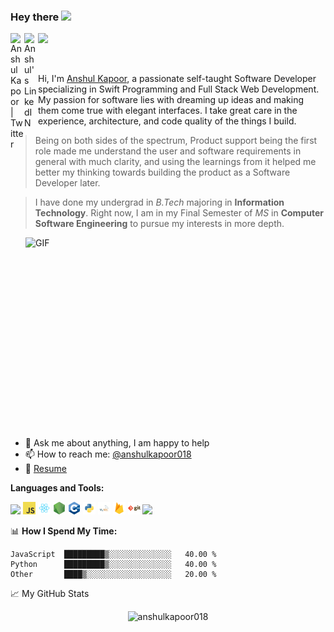 ### Hey there <img src="https://media.giphy.com/media/hvRJCLFzcasrR4ia7z/giphy.gif" width="25px">

<a href="https://twitter.com/anshulkapoor018">
  <img align="left" alt="Anshul Kapoor | Twitter" width="22px" src="https://raw.githubusercontent.com/peterthehan/peterthehan/master/assets/twitter.svg" />
</a>
<a href="https://www.linkedin.com/in/anshulkapoor018/">
  <img align="left" alt="Anshul's LinkedIN" width="22px" src="https://raw.githubusercontent.com/peterthehan/peterthehan/master/assets/linkedin.svg" />
</a>

![](https://visitor-badge.glitch.me/badge?page_id=anshulkapoor018.anshulkapoor018)

<br />

Hi, I'm [Anshul Kapoor](https://www.linkedin.com/in/anshulkapoor018), a passionate self-taught Software Developer specializing in Swift Programming and Full Stack Web Development. My passion for software lies with dreaming up ideas and making them come true with elegant interfaces. I take great care in the experience, architecture, and code quality of the things I build.

>Being on both sides of the spectrum, Product support being the first role made me understand the user and software requirements in general with much clarity, and using the learnings from it helped me better my thinking towards building the product as a Software Developer later.

>I have done my undergrad in *B.Tech* majoring in **Information Technology**. Right now, I am in my Final Semester of *MS* in **Computer Software Engineering** to pursue my interests in more depth.


  <img align="right" alt="GIF" src="https://github.com/abhisheknaiidu/abhisheknaiidu/blob/master/code.gif?raw=true" width="480" height="320" />
  
- 💬 Ask me about anything, I am happy to help
- 📫 How to reach me: [@anshulkapoor018](mailto:anshulkapoor018@gmail.com)
- 📝 [Resume](https://drive.google.com/file/d/1Gktruga2PIDxEAoBMDny5fG7YSX1aQ-u/view?usp=sharing)

**Languages and Tools:**  

<code><img height="20" src="https://res.cloudinary.com/django/image/upload/v1615870627/swift_dplozc.png"></code>
<code><img height="20" src="https://raw.githubusercontent.com/github/explore/80688e429a7d4ef2fca1e82350fe8e3517d3494d/topics/javascript/javascript.png"></code>
<code><img height="20" src="https://raw.githubusercontent.com/github/explore/80688e429a7d4ef2fca1e82350fe8e3517d3494d/topics/react/react.png"></code>
<code><img height="20" src="https://raw.githubusercontent.com/github/explore/80688e429a7d4ef2fca1e82350fe8e3517d3494d/topics/nodejs/nodejs.png"></code>
<code><img height="20" src="https://raw.githubusercontent.com/github/explore/80688e429a7d4ef2fca1e82350fe8e3517d3494d/topics/cpp/cpp.png"></code>
<code><img height="20" src="https://raw.githubusercontent.com/github/explore/80688e429a7d4ef2fca1e82350fe8e3517d3494d/topics/python/python.png"></code>
<code><img height="20" src="https://raw.githubusercontent.com/github/explore/80688e429a7d4ef2fca1e82350fe8e3517d3494d/topics/mysql/mysql.png"></code>
<code><img height="20" src="https://raw.githubusercontent.com/github/explore/80688e429a7d4ef2fca1e82350fe8e3517d3494d/topics/firebase/firebase.png"></code>
<code><img height="20" src="https://raw.githubusercontent.com/github/explore/80688e429a7d4ef2fca1e82350fe8e3517d3494d/topics/git/git.png"></code>
<code><img height="20" src="https://res.cloudinary.com/django/image/upload/v1615871013/Mongo_dwaxyp.png"></code>

📊 **How I Spend My Time:**
<!--START_SECTION:waka-->
```text
JavaScript  █████████▒░░░░░░░░░░░░░░   40.00 % 
Python      █████████▒░░░░░░░░░░░░░░   40.00 % 
Other       ████▒░░░░░░░░░░░░░░░░░░░   20.00 % 
```
<!--END_SECTION:waka-->

📈 My GitHub Stats

<p align="center"> <img src="https://github-readme-stats.vercel.app/api?username=anshulkapoor018&show_icons=true&theme=gotham" alt="anshulkapoor018" />
